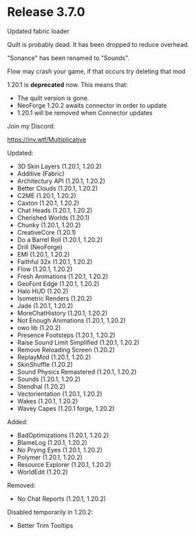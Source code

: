 # Release 3.7.0

Updated fabric loader

Quilt is probably dead. It has been dropped to reduce overhead.

"Sonance" has been renamed to "Sounds".

Flow may crash your game, if that occurs try deleting that mod

1.20.1 is **deprecated** now. This means that:
- The quilt version is gone.
- NeoForge 1.20.2 awaits connector in order to update
- 1.20.1 will be removed when Connector updates

Join my Discord:

https://inv.wtf/Multiplicative

Updated:
- 3D Skin Layers (1.20.1, 1.20.2)
- Additive (Fabric)
- Architectury API (1.20.1, 1.20.2)
- Better Clouds (1.20.1, 1.20.2)
- C2ME (1.20.1, 1.20.2)
- Caxton (1.20.1, 1.20.2)
- Chat Heads (1.20.1, 1.20.2)
- Cherished Worlds (1.20.1)
- Chunky (1.20.1, 1.20.2)
- CreativeCore (1.20.1)
- Do a Barrel Roll (1.20.1, 1.20.2)
- Drill (NeoForge)
- EMI (1.20.1, 1.20.2)
- Faithful 32x (1.20.1, 1.20.2)
- Flow (1.20.1, 1.20.2)
- Fresh Animations (1.20.1, 1.20.2)
- GeoFont Edge (1.20.1, 1.20.2)
- Halo HUD (1.20.2)
- Isometric Renders (1.20.2)
- Jade (1.20.1, 1.20.2)
- MoreChatHistory (1.20.1, 1.20.2)
- Not Enough Animations (1.20.1, 1.20.2)
- owo lib (1.20.2)
- Presence Footsteps (1.20.1, 1.20.2)
- Raise Sound Limit Simplified (1.20.1, 1.20.2)
- Remove Reloading Screen (1.20.2)
- ReplayMod (1.20.1, 1.20.2)
- SkinShuffle (1.20.2)
- Sound Physics Remastered (1.20.1, 1.20.2)
- Sounds (1.20.1, 1.20.2)
- Stendhal (1.20.2)
- Vectorientation (1.20.1, 1.20.2)
- Wakes (1.20.1, 1.20.2)
- Wavey Capes (1.20.1 forge, 1.20.2)

Added:
- BadOptimizations (1.20.1, 1.20.2)
- BlameLog (1.20.1, 1.20.2)
- No Prying Eyes (1.20.1, 1.20.2)
- Polymer (1.20.1, 1.20.2)
- Resource Explorer (1.20.1, 1.20.2)
- WorldEdit (1.20.2)

Removed:
- No Chat Reports (1.20.1, 1.20.2)

Disabled temporarily in 1.20.2:
- Better Trim Tooltips
